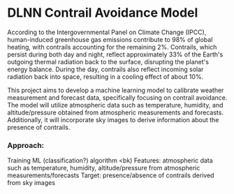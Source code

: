 # DLNN Contrail Avoidance Model
According to the Intergovernmental Panel on Climate Change (IPCC), human-induced greenhouse gas emissions contribute to 98% of global heating, with contrails accounting for the remaining 2%. Contrails, which persist during both day and night, reflect approximately 33% of the Earth's outgoing thermal radiation back to the surface, disrupting the planet's energy balance. During the day, contrails also reflect incoming solar radiation back into space, resulting in a cooling effect of about 10%.

This project aims to develop a machine learning model to calibrate weather measurement and forecast data, specifically focusing on contrail avoidance. The model will utilize atmospheric data such as temperature, humidity, and altitude/pressure obtained from atmospheric measurements and forecasts. Additionally, it will incorporate sky images to derive information about the presence of contrails.


### Approach:

Training ML (classification?) algorithm <bk)
Features: atmospheric data such as temperature, humidity, altitude/pressure from atmospheric measurements/forecasts <bk>
Target: presence/absence of contrails derived from sky images 
